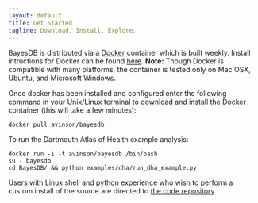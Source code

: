 ```yaml
---
layout: default
title: Get Started
tagline: Download. Install. Explore.
---
```

	
BayesDB is distributed via a [Docker](http://www.docker.com/) container which is built weekly. Install intructions for Docker can be found [here](https://docs.docker.com/installation/#installation). **Note:** Though Docker is compatible with many platforms, the container is tested only on Mac OSX, Ubuntu, and Microsoft Windows.

Once docker has been installed and configured enter the following command in your Unix/Linux terminal to download and install the Docker container (this will take a few minutes):

	docker pull avinson/bayesdb

To run the Dartmouth Atlas of Health example analysis:

	docker run -i -t avinson/bayesdb /bin/bash
	su - bayesdb
	cd BayesDB/ && python examples/dha/run_dha_example.py

Users with Linux shell and python experience who wish to perform a custom install of the source are directed to [the code repository](https://github.com/mit-probabilistic-computing-project/BayesDB).
